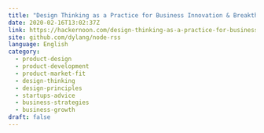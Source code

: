 ```yaml
---
title: "Design Thinking as a Practice for Business Innovation & Breakthrough"
date: 2020-02-16T13:02:37Z
link: https://hackernoon.com/design-thinking-as-a-practice-for-business-innovation-and-breakthrough-kr3q3700?source=rss&utm_medium=RSS&utm_source=news.12bit.vn
site: github.com/dylang/node-rss
language: English
category:
  - product-design
  - product-development
  - product-market-fit
  - design-thinking
  - design-principles
  - startups-advice
  - business-strategies
  - business-growth
draft: false
---
```

